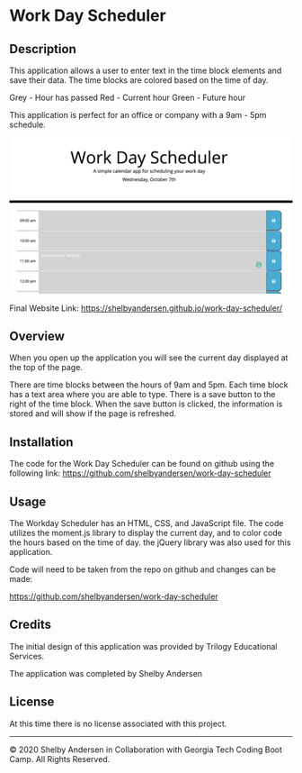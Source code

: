 # Work Day Scheduler

## Description

This application allows a user to enter text in the time block elements and save their data. The time blocks are colored based on the time of day.

Grey - Hour has passed
Red - Current hour
Green - Future hour

This application is perfect for an office or company with a 9am - 5pm schedule.

![Work Day Scheduler](./Assets/workday-scheduler-app.png)

Final Website Link: https://shelbyandersen.github.io/work-day-scheduler/

## Overview

When you open up the application you will see the current day displayed at the top of the page.

There are time blocks between the hours of 9am and 5pm. Each time block has a text area where you are able to type. There is a save button to the right of the time block. When the save button is clicked, the information is stored and will show if the page is refreshed.

## Installation

The code for the Work Day Scheduler can be found on github using the following link:
https://github.com/shelbyandersen/work-day-scheduler

## Usage

The Workday Scheduler has an HTML, CSS, and JavaScript file. The code utilizes the moment.js library to display the current day, and to color code the hours based on the time of day. the jQuery library was also used for this application.

Code will need to be taken from the repo on github and changes can be made:

https://github.com/shelbyandersen/work-day-scheduler

## Credits

The initial design of this application was provided by Trilogy Educational Services.

The application was completed by Shelby Andersen

## License

At this time there is no license associated with this project.

---

© 2020 Shelby Andersen in Collaboration with Georgia Tech Coding Boot Camp. All Rights Reserved.
